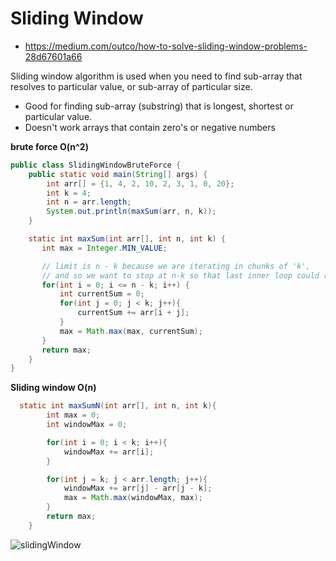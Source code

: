 # Sliding Window

 - https://medium.com/outco/how-to-solve-sliding-window-problems-28d67601a66

Sliding window algorithm is used when you need to find sub-array that resolves to particular value, or sub-array of particular size.

 - Good for finding sub-array (substring) that is longest, shortest or particular value.
 - Doesn't work arrays that contain zero's or negative numbers

**brute force O(n^2)**

```java
public class SlidingWindowBruteForce {
    public static void main(String[] args) {
        int arr[] = {1, 4, 2, 10, 2, 3, 1, 0, 20};
        int k = 4;
        int n = arr.length;
        System.out.println(maxSum(arr, n, k));
    }

    static int maxSum(int arr[], int n, int k) {
       int max = Integer.MIN_VALUE;

       // limit is n - k because we are iterating in chunks of 'k', 
       // and so we want to stop at n-k so that last inner loop could run
       for(int i = 0; i <= n - k; i++) {
           int currentSum = 0;
           for(int j = 0; j < k; j++){
               currentSum += arr[i + j];
           }
           max = Math.max(max, currentSum);
       }
       return max;
    }
}
```
**Sliding window O(n)**
```java
  static int maxSumN(int arr[], int n, int k){
        int max = 0;
        int windowMax = 0;

        for(int i = 0; i < k; i++){
            windowMax += arr[i];
        }

        for(int j = k; j < arr.length; j++){
            windowMax += arr[j] - arr[j - k];
            max = Math.max(windowMax, max);
        }
        return max;
    }
```

![slidingWindow](https://user-images.githubusercontent.com/488962/120744969-2948b200-c4ca-11eb-8399-2c3e27214c3a.png)

